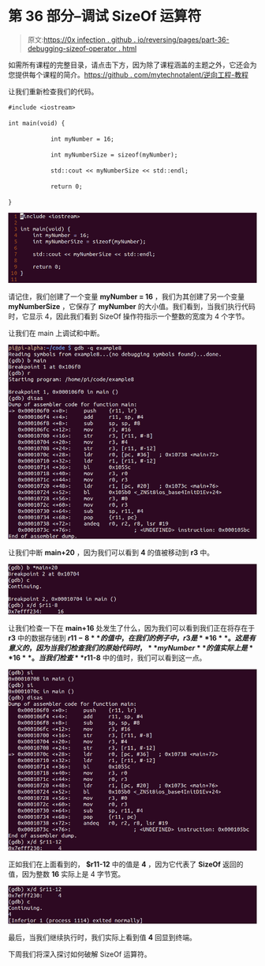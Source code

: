 # 第 36 部分–调试 SizeOf 运算符

> 原文:[https://0x infection . github . io/reversing/pages/part-36-debugging-sizeof-operator . html](https://0xinfection.github.io/reversing/pages/part-36-debugging-sizeof-operator.html)

如需所有课程的完整目录，请点击下方，因为除了课程涵盖的主题之外，它还会为您提供每个课程的简介。[https://github . com/mytechnotalent/逆向工程-教程](https://github.com/mytechnotalent/Reverse-Engineering-Tutorial)

让我们重新检查我们的代码。

```
#include <iostream>

int main(void) {

            int myNumber = 16;

            int myNumberSize = sizeof(myNumber);

            std::cout << myNumberSize << std::endl;

            return 0;

}

```

![](img/ecb8d02921fed3a91adfe6d085fbb3f0.png)

请记住，我们创建了一个变量 **myNumber = 16** ，我们为其创建了另一个变量 **myNumberSize** ，它保存了 **myNumber** 的大小值。我们看到，当我们执行代码时，它显示 4，因此我们看到 SizeOf 操作符指示一个整数的宽度为 4 个字节。

让我们在 main 上调试和中断。

![](img/70b8a95b374596d771d645eed18012df.png)

让我们中断 **main+20** ，因为我们可以看到 **4** 的值被移动到 **r3** 中。

![](img/c16617d5de6577618a43482818851d25.png)

让我们检查一下在 **main+16** 处发生了什么，因为我们可以看到我们正在将存在于 **r3** 中的数据存储到 **$r11-8** 的值中，在我们的例子中，r3 是 **16** 。这是有意义的，因为当我们检查我们的原始代码时， **myNumber** 的值实际上是 **16** 。当我们检查 **$r11-8** 中的值时，我们可以看到这一点。

![](img/dcccf66b3d942d76e383ff3a040b6c96.png)

正如我们在上面看到的， **$r11-12** 中的值是 **4** ，因为它代表了 **SizeOf** 返回的值，因为整数 **16** 实际上是 4 字节宽。

![](img/f8fe179f3b365d69881590ff0f84d9c1.png)

最后，当我们继续执行时，我们实际上看到值 **4** 回显到终端。

下周我们将深入探讨如何破解 SizeOf 运算符。